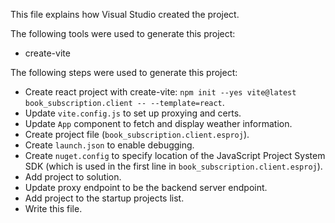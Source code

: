 This file explains how Visual Studio created the project.

The following tools were used to generate this project:
- create-vite

The following steps were used to generate this project:
- Create react project with create-vite: `npm init --yes vite@latest book_subscription.client -- --template=react`.
- Update `vite.config.js` to set up proxying and certs.
- Update `App` component to fetch and display weather information.
- Create project file (`book_subscription.client.esproj`).
- Create `launch.json` to enable debugging.
- Create `nuget.config` to specify location of the JavaScript Project System SDK (which is used in the first line in `book_subscription.client.esproj`).
- Add project to solution.
- Update proxy endpoint to be the backend server endpoint.
- Add project to the startup projects list.
- Write this file.
